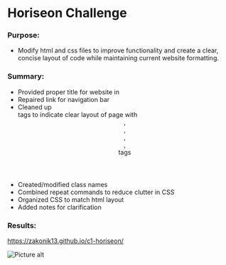 
# Horiseon Challenge

### Purpose:
   * Modify html and css files to improve functionality and create a clear, concise layout of code while maintaining current website formatting.

### Summary:
   * Provided proper title for website in <head>
   * Repaired link for navigation bar
   * Cleaned up <div> tags to indicate clear layout of page with <header>,<nav>,<main>,<section>,<footer> tags
   * Created/modified class names
   * Combined repeat commands to reduce clutter in CSS
   * Organized CSS to match html layout
   * Added notes for clarification

### Results:
https://zakonik13.github.io/c1-horiseon/

![Picture alt](https://www.webpagescreenshot.info/image-url/IsAhX6EiZ "Horiseon")